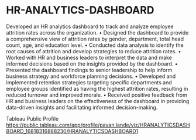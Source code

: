 # HR-ANALYTICS-DASHBOARD

 Developed an HR analytics dashboard to track and analyze employee 
attrition rates across the organization.
• Designed the dashboard to provide a comprehensive view of attrition 
rates by gender, department, total head count, age, and education 
level.
• Conducted data analysis to identify the root causes of attrition and 
develop strategies to reduce attrition rates.
• Worked with HR and business leaders to interpret the data and make 
informed decisions based on the insights provided by the dashboard.
• Presented the dashboard findings to senior leadership to help inform 
business strategy and workforce planning decisions.
• Developed and implemented retention strategies targeting specific 
departments and employee groups identified as having the highest 
attrition rates, resulting in reduced turnover and improved morale.
• Received positive feedback from HR and business leaders on the 
effectiveness of the dashboard in providing data-driven insights and 
facilitating informed decision-making.


Tableau Public Profile
https://public.tableau.com/app/profile/pavan.lande/viz/HRANALYTICSDASHBOARD_16818316888230/HRANALYTICSDASHBOARD1

